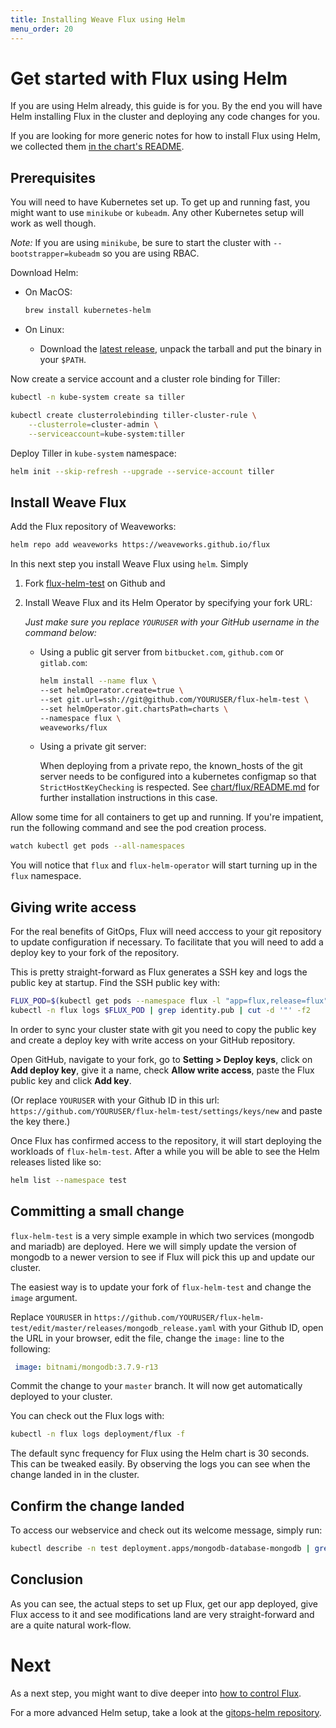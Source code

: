 ```yaml
---
title: Installing Weave Flux using Helm
menu_order: 20
---
```


# Get started with Flux using Helm

If you are using Helm already, this guide is for you. By the end
you will have Helm installing Flux in the cluster and deploying
any code changes for you.

If you are looking for more generic notes for how to install Flux
using Helm, we collected them [in the chart's
README](../chart/flux/README.md).

## Prerequisites

You will need to have Kubernetes set up. To get up and running fast,
you might want to use `minikube` or `kubeadm`. Any other Kubernetes
setup will work as well though.

*Note:* If you are using `minikube`, be sure to start the
cluster with `--bootstrapper=kubeadm` so you are using RBAC.

Download Helm:

- On MacOS:

  ```sh
  brew install kubernetes-helm
  ```

- On Linux:
  - Download the [latest
    release](https://github.com/kubernetes/helm/releases/latest),
    unpack the tarball and put the binary in your `$PATH`.

Now create a service account and a cluster role binding for Tiller:

```sh
kubectl -n kube-system create sa tiller

kubectl create clusterrolebinding tiller-cluster-rule \
    --clusterrole=cluster-admin \
    --serviceaccount=kube-system:tiller
```

Deploy Tiller in `kube-system` namespace:

```sh
helm init --skip-refresh --upgrade --service-account tiller
```

## Install Weave Flux

Add the Flux repository of Weaveworks:

```sh
helm repo add weaveworks https://weaveworks.github.io/flux
```

In this next step you install Weave Flux using `helm`. Simply

 1. Fork [flux-helm-test](https://github.com/weaveworks/flux-helm-test)
    on Github and
 1. Install Weave Flux and its Helm Operator by specifying your fork
    URL:

      *Just make sure you replace `YOURUSER` with your GitHub username
      in the command below:*
      
    - Using a public git server from `bitbucket.com`, `github.com` or `gitlab.com`:
    
      ```sh
      helm install --name flux \
      --set helmOperator.create=true \
      --set git.url=ssh://git@github.com/YOURUSER/flux-helm-test \
      --set helmOperator.git.chartsPath=charts \
      --namespace flux \
      weaveworks/flux
      ```
      
    - Using a private git server:
       
      When deploying from a private repo, the known_hosts of the git server needs 
      to be configured into a kubernetes configmap so that `StrictHostKeyChecking` is respected.
      See [chart/flux/README.md](https://github.com/weaveworks/flux/blob/master/chart/flux/README.md#to-install-flux-with-the-helm-operator-and-a-private-git-repository)
      for further installation instructions in this case.

Allow some time for all containers to get up and running. If you're
impatient, run the following command and see the pod creation
process.

```sh
watch kubectl get pods --all-namespaces
```

You will notice that `flux` and `flux-helm-operator` will start
turning up in the `flux` namespace.

## Giving write access

For the real benefits of GitOps, Flux will need acccess to your
git repository to update configuration if necessary. To facilitate
that you will need to add a deploy key to your fork of the
repository.

This is pretty straight-forward as Flux generates a SSH key and
logs the public key at startup. Find the SSH public key with:

```sh
FLUX_POD=$(kubectl get pods --namespace flux -l "app=flux,release=flux" -o jsonpath="{.items[0].metadata.name}")
kubectl -n flux logs $FLUX_POD | grep identity.pub | cut -d '"' -f2
```

In order to sync your cluster state with git you need to copy the
public key and create a deploy key with write access on your GitHub
repository.

Open GitHub, navigate to your fork, go to **Setting > Deploy keys**,
click on **Add deploy key**, give it a name, check **Allow write
access**, paste the Flux public key and click **Add key**.

(Or replace `YOURUSER` with your Github ID in this url:
`https://github.com/YOURUSER/flux-helm-test/settings/keys/new` and
paste the key there.)

Once Flux has confirmed access to the repository, it will start
deploying the workloads of `flux-helm-test`. After a while you
will be able to see the Helm releases listed like so:

```sh
helm list --namespace test
```

## Committing a small change

`flux-helm-test` is a very simple example in which two services
(mongodb and mariadb) are deployed. Here we will simply update the
version of mongodb to a newer version to see if Flux will pick this
up and update our cluster.

The easiest way is to update your fork of `flux-helm-test` and
change the `image` argument.

Replace `YOURUSER` in `https://github.com/YOURUSER/flux-helm-test/edit/master/releases/mongodb_release.yaml`
with your Github ID, open the URL in your browser, edit the file,
change the `image:` line to the following:

```yaml
 image: bitnami/mongodb:3.7.9-r13
```

Commit the change to your `master` branch. It will now get
automatically deployed to your cluster.

You can check out the Flux logs with:

```sh
kubectl -n flux logs deployment/flux -f
```

The default sync frequency for Flux using the Helm chart is
30 seconds. This can be tweaked easily. By observing the logs
you can see when the change landed in in the cluster.

## Confirm the change landed

To access our webservice and check out its welcome message, simply
run:

```sh
kubectl describe -n test deployment.apps/mongodb-database-mongodb | grep Image
```

## Conclusion

As you can see, the actual steps to set up Flux, get our app
deployed, give Flux access to it and see modifications land are
very straight-forward and are a quite natural work-flow.

# Next

As a next step, you might want to dive deeper into [how to control
Flux](fluxctl.md).

For a more advanced Helm setup, take a look at the [gitops-helm
repository](https://github.com/stefanprodan/gitops-helm).
